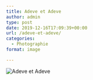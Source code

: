 ```yaml
---
title: Adeve et Adeve
author: admin
type: post
date: 2019-12-16T17:09:39+00:00
url: /adeve-et-adeve/
categories:
  - Photographie
format: image

---
```

![Adeve et Adeve](./dsc5286.jpg)